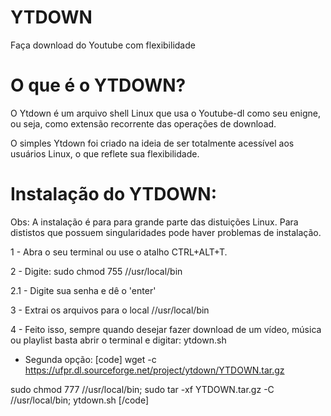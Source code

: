 # YTDOWN
Faça download do Youtube com flexibilidade

# O que é o YTDOWN?
O Ytdown é um arquivo shell Linux que usa o Youtube-dl como seu enigne, ou seja, como extensão recorrente das operações de download.

O simples Ytdown foi criado na ideia de ser totalmente acessível aos usuários Linux, o que reflete sua flexibilidade.

# Instalação do YTDOWN:
Obs: A instalação é para para grande parte das distuições Linux. Para dististos que possuem singularidades pode haver problemas de instalação.

1 - Abra o seu terminal ou use o atalho CTRL+ALT+T.

2 -  Digite: sudo chmod 755 //usr/local/bin

2.1 - Digite sua senha e dê o 'enter'

3 - Extrai os arquivos para o local //usr/local/bin

4 - Feito isso, sempre quando desejar fazer download de um vídeo, música ou playlist
basta abrir o terminal e digitar: ytdown.sh

- Segunda opção:
[code]
wget -c https://ufpr.dl.sourceforge.net/project/ytdown/YTDOWN.tar.gz

sudo chmod 777 //usr/local/bin; sudo tar -xf YTDOWN.tar.gz -C //usr/local/bin; ytdown.sh
[/code]
